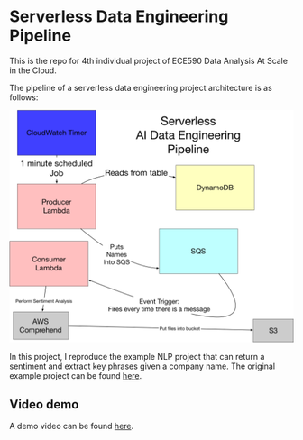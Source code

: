 # Serverless Data Engineering Pipeline

This is the repo for 4th individual project of ECE590 Data Analysis At Scale in the Cloud.

The pipeline of a serverless data engineering project architecture is as follows:

![image1](pipeline.png)

In this project, I reproduce the example NLP project that can return a sentiment and extract key phrases given a company name. The original example project can be found [here](https://github.com/noahgift/awslambda).

## Video demo
A demo video can be found [here](https://github.com/noahgift/awslambda).

